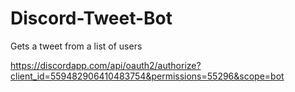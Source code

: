 # Discord-Tweet-Bot
Gets a tweet from a list of users

https://discordapp.com/api/oauth2/authorize?client_id=559482906410483754&permissions=55296&scope=bot